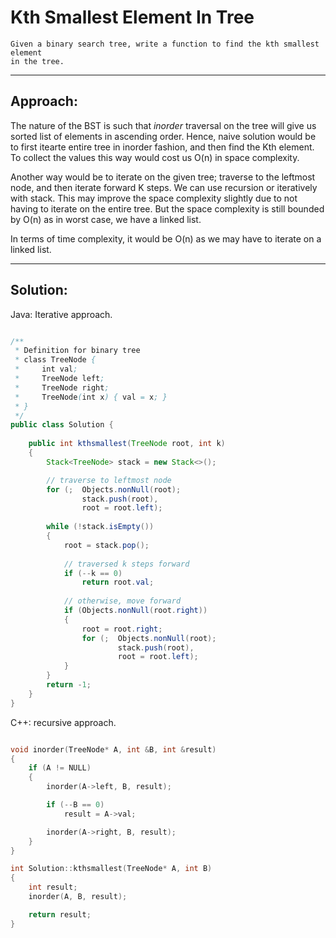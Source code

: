# Kth Smallest Element In Tree

    Given a binary search tree, write a function to find the kth smallest element
    in the tree.

---

## Approach:

The nature of the BST is such that _inorder_ traversal on the tree will give us
sorted list of elements in ascending order. Hence, naive solution would be to
first itearte entire tree in inorder fashion, and then find the Kth element. To
collect the values this way would cost us O(n) in space complexity.

Another way would be to iterate on the given tree; traverse to the leftmost
node, and then iterate forward K steps. We can use recursion or iteratively
with stack. This may improve the space complexity slightly due to not having to
iterate on the entire tree. But the space complexity is still bounded by O(n)
as in worst case, we have a linked list.

In terms of time complexity, it would be O(n) as we may have to iterate on
a linked list.

---

## Solution:

Java: Iterative approach.

```java

/**
 * Definition for binary tree
 * class TreeNode {
 *     int val;
 *     TreeNode left;
 *     TreeNode right;
 *     TreeNode(int x) { val = x; }
 * }
 */
public class Solution {
    
    public int kthsmallest(TreeNode root, int k) 
    {
        Stack<TreeNode> stack = new Stack<>();

        // traverse to leftmost node
        for (;  Objects.nonNull(root); 
                stack.push(root), 
                root = root.left);
        
        while (!stack.isEmpty())
        {
            root = stack.pop();
            
            // traversed k steps forward
            if (--k == 0)
                return root.val;
            
            // otherwise, move forward
            if (Objects.nonNull(root.right))
            {
                root = root.right;
                for (;  Objects.nonNull(root);
                        stack.push(root),
                        root = root.left);
            }
        }
        return -1;
    }
}

```

C++: recursive approach.

```cpp

void inorder(TreeNode* A, int &B, int &result)
{
    if (A != NULL)
    {
        inorder(A->left, B, result);

        if (--B == 0)
            result = A->val;

        inorder(A->right, B, result);
    }
}

int Solution::kthsmallest(TreeNode* A, int B) 
{
    int result;
    inorder(A, B, result);

    return result;
}
```
